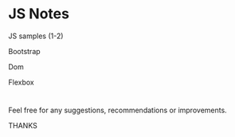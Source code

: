 # JS Notes

JS samples (1-2)

Bootstrap

Dom

Flexbox

#

Feel free for any suggestions, recommendations or improvements.

THANKS
